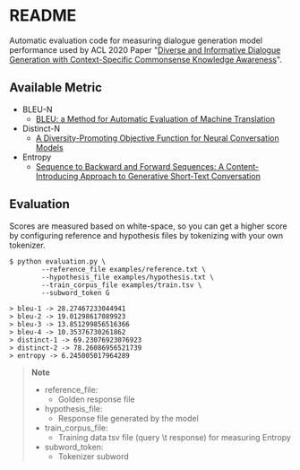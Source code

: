 # README
Automatic evaluation code for measuring dialogue generation model performance used by ACL 2020 Paper "[Diverse and Informative Dialogue Generation with Context-Specific Commonsense Knowledge Awareness](https://aclanthology.org/2020.acl-main.515/)".

## Available Metric
- BLEU-N
  - [BLEU: a Method for Automatic Evaluation of Machine Translation](https://aclanthology.org/P02-1040/)
- Distinct-N
  - [A Diversity-Promoting Objective Function for Neural Conversation Models](https://aclanthology.org/N16-1014/)
- Entropy
  - [Sequence to Backward and Forward Sequences: A Content-Introducing Approach to Generative Short-Text Conversation](https://aclanthology.org/C16-1316/)

## Evaluation
Scores are measured based on white-space, so you can get a higher score by configuring reference and hypothesis files by tokenizing with your own tokenizer.
```
$ python evaluation.py \
        --reference_file examples/reference.txt \
        --hypothesis_file examples/hypothesis.txt \
        --train_corpus_file examples/train.tsv \
        --subword_token Ġ

> bleu-1 -> 28.27467233044941
> bleu-2 -> 19.01298617089923
> bleu-3 -> 13.851299856516366
> bleu-4 -> 10.35376730261862
> distinct-1 -> 69.23076923076923
> distinct-2 -> 78.26086956521739
> entropy -> 6.245005017964289
```
> **Note**<br>
> - reference_file:  <br>
>    - Golden response file <br>
> - hypothesis_file: <br>
>    - Response file generated by the model <br>
> - train_corpus_file: <br>
>    - Training data tsv file (query \t response) for measuring Entropy <br>
> - subword_token: <br>
>    - Tokenizer subword <br>

